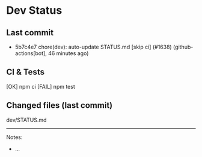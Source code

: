 # Dev Status

## Last commit
- 5b7c4e7 chore(dev): auto-update STATUS.md [skip ci] (#1638) (github-actions[bot], 46 minutes ago)
## CI & Tests
[OK] npm ci
[FAIL] npm test

## Changed files (last commit)
dev/STATUS.md

---
Notes:
- ...
